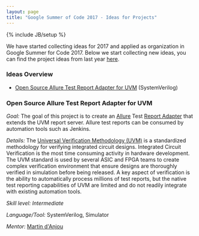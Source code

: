 ```yaml
---
layout: page
title: "Google Summer of Code 2017 - Ideas for Projects"
---
```

{% include JB/setup %}

We have started collecting ideas for 2017 and applied as organization
in Google Summer for Code 2017. Below we start collecting new ideas,
you can find the project ideas from last year [here](gsoc16-ideas).

### Ideas Overview

 * [Open Source Allure Test Report Adapter for UVM](#allure-test-report)
   (SystemVerilog)


### Open Source Allure Test Report Adapter for UVM

*Goal:* The goal of this project is to create an
[Allure](http://allure.qatools.ru/) Test
[Report Adapter](https://github.com/allure-framework/allure1/wiki/Creating-Allure-Adapter)
that extends the UVM report server. Allure test reports can be
consumed by automation tools such as Jenkins.

*Details:* The
[Universal Verification Methodology (UVM)](https://github.com/accellera/uvm)
is a standardized methodology for verifying integrated circuit
designs. Integrated Circuit Verification is the most time consuming
activity in hardware development. The UVM standard is used by several
ASIC and FPGA teams to create complex verification environment that
ensure designs are thoroughly verified in simulation before being
released. A key aspect of verification is the ability to automatically
process millions of test reports, but the native test reporting
capabilities of UVM are limited and do not readily integrate with
existing automation tools.

*Skill level:* *Intermediate*

*Language/Tool:* SystemVerilog, Simulator

*Mentor:* [Martin d'Anjou](martin.danjou14@gmail.com)
